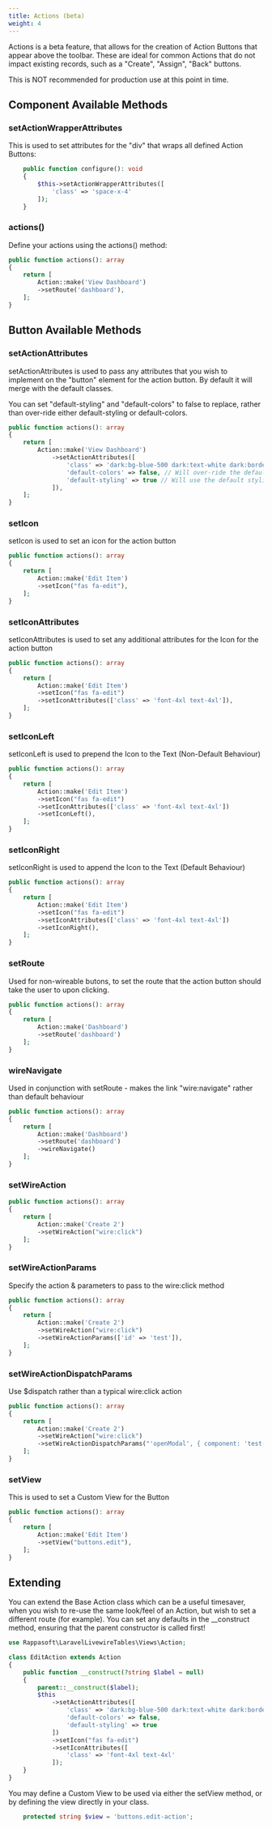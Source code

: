 ```yaml
---
title: Actions (beta)
weight: 4
---
```


Actions is a beta feature, that allows for the creation of Action Buttons that appear above the toolbar.  These are ideal for common Actions that do not impact existing records, such as a "Create", "Assign", "Back" buttons.

This is NOT recommended for production use at this point in time.

## Component Available Methods
### setActionWrapperAttributes

This is used to set attributes for the "div" that wraps all defined Action Buttons:

```php
    public function configure(): void
    {
        $this->setActionWrapperAttributes([
            'class' => 'space-x-4'
        ]);
    }
```

### actions()

Define your actions using the actions() method:

```php
public function actions(): array
{
    return [
        Action::make('View Dashboard')
        ->setRoute('dashboard'),
    ];
}
```

## Button Available Methods

### setActionAttributes

setActionAttributes is used to pass any attributes that you wish to implement on the "button" element for the action button.  By default it will merge with the default classes. 

You can set "default-styling" and "default-colors" to false to replace, rather than over-ride either default-styling or default-colors.
```php
public function actions(): array
{
    return [
        Action::make('View Dashboard')
            ->setActionAttributes([
                'class' => 'dark:bg-blue-500 dark:text-white dark:border-blue-600 dark:hover:border-blue-900 dark:hover:bg-blue-800', 
                'default-colors' => false, // Will over-ride the default colors
                'default-styling' => true // Will use the default styling
            ]),
    ];
}
```

### setIcon

setIcon is used to set an icon for the action button

```php
public function actions(): array
{
    return [
        Action::make('Edit Item')
        ->setIcon("fas fa-edit"),
    ];
}
```

### setIconAttributes

setIconAttributes is used to set any additional attributes for the Icon for the action button
```php
public function actions(): array
{
    return [
        Action::make('Edit Item')
        ->setIcon("fas fa-edit")
        ->setIconAttributes(['class' => 'font-4xl text-4xl']),
    ];
}
```

### setIconLeft

setIconLeft is used to prepend the Icon to the Text (Non-Default Behaviour)

```php
public function actions(): array
{
    return [
        Action::make('Edit Item')
        ->setIcon("fas fa-edit")
        ->setIconAttributes(['class' => 'font-4xl text-4xl'])
        ->setIconLeft(),
    ];
}
```

### setIconRight

setIconRight is used to append the Icon to the Text (Default Behaviour)

```php
public function actions(): array
{
    return [
        Action::make('Edit Item')
        ->setIcon("fas fa-edit")
        ->setIconAttributes(['class' => 'font-4xl text-4xl'])
        ->setIconRight(),
    ];
}
```

### setRoute

Used for non-wireable butons, to set the route that the action button should take the user to upon clicking.
```php
public function actions(): array
{
    return [
        Action::make('Dashboard')
        ->setRoute('dashboard')
    ];
}
```

### wireNavigate

Used in conjunction with setRoute - makes the link "wire:navigate" rather than default behaviour
```php
public function actions(): array
{
    return [
        Action::make('Dashboard')
        ->setRoute('dashboard')
        ->wireNavigate()
    ];
}
```

### setWireAction
```php
public function actions(): array
{
    return [
        Action::make('Create 2')
        ->setWireAction("wire:click")
    ];
}
```

### setWireActionParams
Specify the action & parameters to pass to the wire:click method

```php
public function actions(): array
{
    return [
        Action::make('Create 2')
        ->setWireAction("wire:click")
        ->setWireActionParams(['id' => 'test']),
    ];
}
```

### setWireActionDispatchParams

Use $dispatch rather than a typical wire:click action

```php
public function actions(): array
{
    return [
        Action::make('Create 2')
        ->setWireAction("wire:click")
        ->setWireActionDispatchParams("'openModal', { component: 'test-modal' }"),
    ];
}
```

### setView

This is used to set a Custom View for the Button

```php
public function actions(): array
{
    return [
        Action::make('Edit Item')
        ->setView("buttons.edit"),
    ];
}
```

## Extending

You can extend the Base Action class which can be a useful timesaver, when you wish to re-use the same look/feel of an Action, but wish to set a different route (for example).
You can set any defaults in the __construct method, ensuring that the parent constructor is called first!

```php
use Rappasoft\LaravelLivewireTables\Views\Action;

class EditAction extends Action
{
    public function __construct(?string $label = null)
    {
        parent::__construct($label);
        $this
            ->setActionAttributes([
                'class' => 'dark:bg-blue-500 dark:text-white dark:border-blue-600 dark:hover:border-blue-900 dark:hover:bg-blue-800', 
                'default-colors' => false, 
                'default-styling' => true
            ])
            ->setIcon("fas fa-edit")
            ->setIconAttributes([
                'class' => 'font-4xl text-4xl'
            ]);
    }
}
```

You may define a Custom View to be used via either the setView method, or by defining the view directly in your class.
```php
    protected string $view = 'buttons.edit-action';
```

